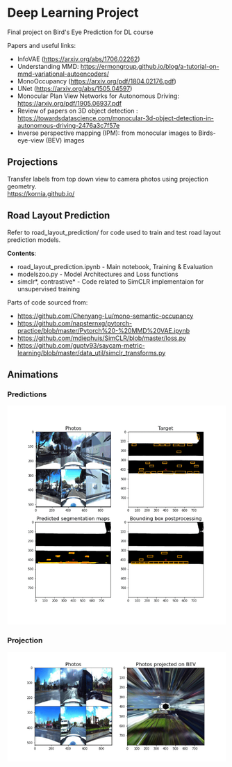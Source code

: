 # Deep Learning Project

Final project on Bird's Eye Prediction for DL course

Papers and useful links:
- InfoVAE (https://arxiv.org/abs/1706.02262) <br>
- Understanding MMD: https://ermongroup.github.io/blog/a-tutorial-on-mmd-variational-autoencoders/ <br>
- MonoOccupancy (https://arxiv.org/pdf/1804.02176.pdf)
- UNet (https://arxiv.org/abs/1505.04597)
- Monocular Plan View Networks for Autonomous Driving: https://arxiv.org/pdf/1905.06937.pdf
- Review of papers on 3D object detection : https://towardsdatascience.com/monocular-3d-object-detection-in-autonomous-driving-2476a3c7f57e
- Inverse perspective mapping (IPM): from monocular images to Birds-eye-view (BEV) images


## Projections

Transfer labels from top down view to camera photos using projection geometry.<br>
https://kornia.github.io/<br>


## Road Layout Prediction

Refer to road_layout_prediction/ for code used to train and test road layout prediction models.

**Contents**:<br>
- road_layout_prediction.ipynb - Main notebook, Training & Evaluation<br>
- modelszoo.py - Model Architectures and Loss functions<br>
- simclr*, contrastive* - Code related to SimCLR implementaion for unsupervised training<br>

Parts of code sourced from:

- https://github.com/Chenyang-Lu/mono-semantic-occupancy<br>
- https://github.com/napsternxg/pytorch-practice/blob/master/Pytorch%20-%20MMD%20VAE.ipynb<br>
- https://github.com/mdiephuis/SimCLR/blob/master/loss.py <br>
- https://github.com/guptv93/saycam-metric-learning/blob/master/data_util/simclr_transforms.py <br>

## Animations

### Predictions

![Predictions](animations/predictions.gif)

### Projection

![Projections](animations/BEV_projection_car_braking.gif)


